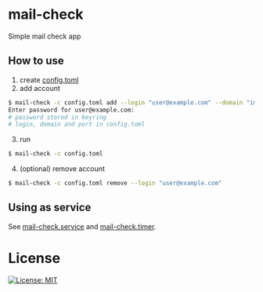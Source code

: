 # mail-check
Simple mail check app

## How to use
1. create [config.toml](./config/config.toml)
2. add account
```bash
$ mail-check -c config.toml add --login "user@example.com" --domain "imap.example.com" --port 993
Enter password for user@example.com:
# password stored in keyring
# login, domain and port in config.toml
```
3. run
```bash
$ mail-check -c config.toml
```
4. (optional) remove account
```bash
$ mail-check -c config.toml remove --login "user@example.com"
```

## Using as service
See [mail-check.service](./config/mail-check.service) and [mail-check.timer](./config/mail-check.timer).

# License
[![License: MIT](https://img.shields.io/badge/License-MIT-yellow.svg)](https://opensource.org/licenses/MIT)
